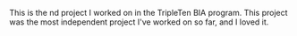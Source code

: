 This is the nd project I worked on in the TripleTen BIA program. This project was the most independent project I've worked on so far, and I loved it.
